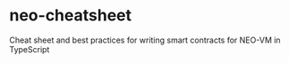 # neo-cheatsheet
Cheat sheet and best practices for writing smart contracts for NEO-VM in TypeScript

